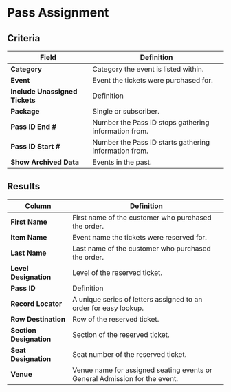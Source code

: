 # Pass Assignment

## Criteria

| **Field** | **Definition** |
| --- | --- |
| **Category** | Category the event is listed within. |
| **Event** | Event the tickets were purchased for. |
| **Include Unassigned Tickets** | Definition |
| **Package** | Single or subscriber. |
| **Pass ID End \#** | Number the Pass ID stops gathering information from. |
| **Pass ID Start \#** | Number the Pass ID starts gathering information from.  |
| **Show Archived Data** | Events in the past. |

## Results

| **Column** | **Definition** |
| --- | --- |
| **First Name** | First name of the customer who purchased the order. |
| **Item Name** | Event name the tickets were reserved for. |
| **Last Name** | Last name of the customer who purchased the order. |
| **Level Designation** | Level of the reserved ticket. |
| **Pass ID** | Definition |
| **Record Locator** | A unique series of letters assigned to an order for easy lookup. |
| **Row Destination** | Row of the reserved ticket. |
| **Section Designation** | Section of the reserved ticket. |
| **Seat Designation** | Seat number of the reserved ticket. |
| **Venue** | Venue name for assigned seating events or General Admission for the event. |


